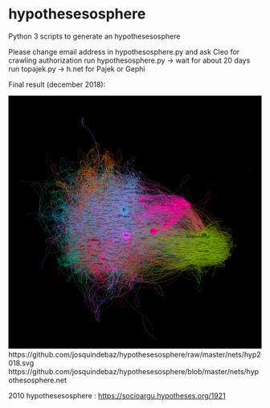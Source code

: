 # hypothesesosphere 
Python 3 scripts to generate an hypothesesosphere

Please change email address in  hypothesosphere.py and ask Cleo for crawling authorization
run  hypothesosphere.py -> wait for about 20 days
run topajek.py -> h.net for Pajek or Gephi

Final result (december 2018): 

<img src="https://github.com/josquindebaz/hypothesesosphere/raw/master/nets/hyp2018.png">
https://github.com/josquindebaz/hypothesesosphere/raw/master/nets/hyp2018.svg
https://github.com/josquindebaz/hypothesesosphere/blob/master/nets/hypothesosphere.net


2010 hypothesesosphere : https://socioargu.hypotheses.org/1921


